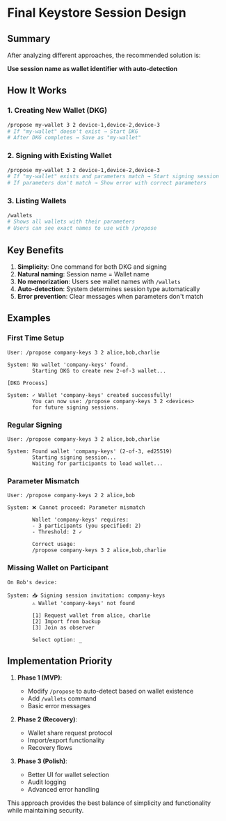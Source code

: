 # Final Keystore Session Design

## Summary

After analyzing different approaches, the recommended solution is:

**Use session name as wallet identifier with auto-detection**

## How It Works

### 1. Creating New Wallet (DKG)
```bash
/propose my-wallet 3 2 device-1,device-2,device-3
# If "my-wallet" doesn't exist → Start DKG
# After DKG completes → Save as "my-wallet"
```

### 2. Signing with Existing Wallet
```bash
/propose my-wallet 3 2 device-1,device-2,device-3  
# If "my-wallet" exists and parameters match → Start signing session
# If parameters don't match → Show error with correct parameters
```

### 3. Listing Wallets
```bash
/wallets
# Shows all wallets with their parameters
# Users can see exact names to use with /propose
```

## Key Benefits

1. **Simplicity**: One command for both DKG and signing
2. **Natural naming**: Session name = Wallet name
3. **No memorization**: Users see wallet names with `/wallets`
4. **Auto-detection**: System determines session type automatically
5. **Error prevention**: Clear messages when parameters don't match

## Examples

### First Time Setup
```
User: /propose company-keys 3 2 alice,bob,charlie

System: No wallet 'company-keys' found.
        Starting DKG to create new 2-of-3 wallet...
        
[DKG Process]

System: ✓ Wallet 'company-keys' created successfully!
        You can now use: /propose company-keys 3 2 <devices>
        for future signing sessions.
```

### Regular Signing
```
User: /propose company-keys 3 2 alice,bob,charlie

System: Found wallet 'company-keys' (2-of-3, ed25519)
        Starting signing session...
        Waiting for participants to load wallet...
```

### Parameter Mismatch
```
User: /propose company-keys 2 2 alice,bob

System: ❌ Cannot proceed: Parameter mismatch
        
        Wallet 'company-keys' requires:
        - 3 participants (you specified: 2)  
        - Threshold: 2 ✓
        
        Correct usage:
        /propose company-keys 3 2 alice,bob,charlie
```

### Missing Wallet on Participant
```
On Bob's device:

System: 📥 Signing session invitation: company-keys
        ⚠️ Wallet 'company-keys' not found
        
        [1] Request wallet from alice, charlie
        [2] Import from backup
        [3] Join as observer
        
        Select option: _
```

## Implementation Priority

1. **Phase 1 (MVP)**:
   - Modify `/propose` to auto-detect based on wallet existence
   - Add `/wallets` command
   - Basic error messages

2. **Phase 2 (Recovery)**:
   - Wallet share request protocol
   - Import/export functionality
   - Recovery flows

3. **Phase 3 (Polish)**:
   - Better UI for wallet selection
   - Audit logging
   - Advanced error handling

This approach provides the best balance of simplicity and functionality while maintaining security.